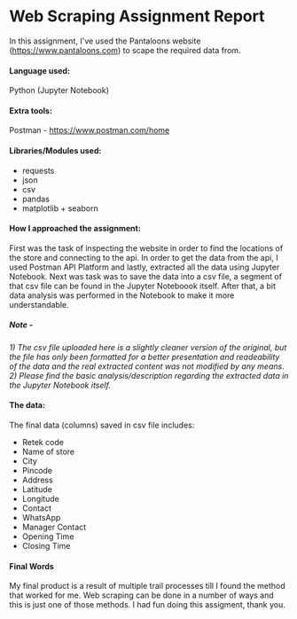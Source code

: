 # Web Scraping Assignment Report

In this assignment, I've used the Pantaloons website (https://www.pantaloons.com) to scape the required data from.

#### Language used:
Python (Jupyter Notebook)

#### Extra tools:
Postman - https://www.postman.com/home

#### Libraries/Modules used:
- requests
- json
- csv
- pandas
- matplotlib + seaborn

#### How I approached the assignment:
First was the task of inspecting the website in order to find the locations of the store and connecting to the api. In order to get the data from the api, I used Postman API Platform and lastly, extracted all the data using Jupyter Notebook. Next was task was to save the data into a csv file, a segment of that csv file can be found in the Jupyter Noteboook itself. After that, a bit data analysis was performed in the Notebook to make it more understandable.
##### Note - 
*1) The csv file uploaded here is a slightly cleaner version of the original, but the file has only been formatted for a better presentation and readeability of the data and the real extracted content was not modified by any means.*
<br>*2) Please find the basic analysis/description regarding the extracted data in the Jupyter Notebook itself.*

#### The data:
The final data (columns) saved in csv file includes:
- Retek code
- Name of store
- City
- Pincode
- Address
- Latitude
- Longitude
- Contact
- WhatsApp
- Manager Contact
- Opening Time
- Closing Time

#### Final Words
My final product is a result of multiple trail processes till I found the method that worked for me. Web scraping can be done in a number of ways and this is just one of those methods. I had fun doing this assigment, thank you. 
